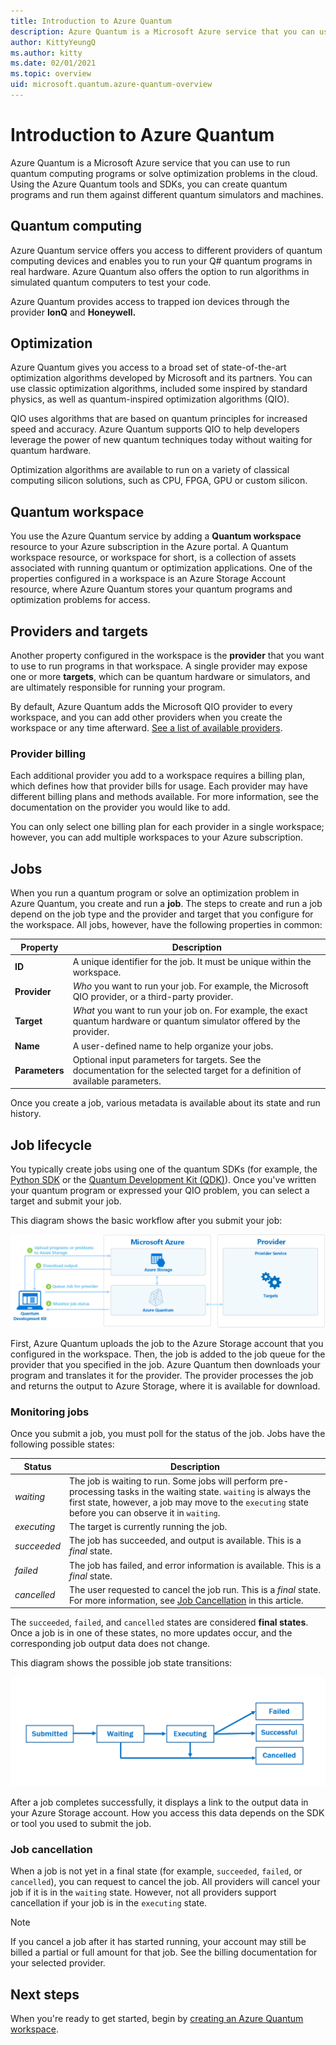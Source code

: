 ```yaml
---
title: Introduction to Azure Quantum
description: Azure Quantum is a Microsoft Azure service that you can use to run quantum computing programs or solve optimization problems in the cloud. 
author: KittyYeungQ
ms.author: kitty
ms.date: 02/01/2021
ms.topic: overview
uid: microsoft.quantum.azure-quantum-overview
---
```


# Introduction to Azure Quantum

Azure Quantum is a Microsoft Azure service that you can use to run quantum computing programs or solve optimization problems in the cloud. Using the Azure Quantum tools and SDKs, you can create quantum programs and run them against different quantum simulators and machines.

## Quantum computing 

Azure Quantum service offers you access to different providers of quantum computing devices and enables you to run your Q# quantum programs in real hardware. Azure Quantum also offers the option to run algorithms in simulated quantum computers to test your code.

Azure Quantum provides access to trapped ion devices through the provider **IonQ** and **Honeywell.** 

## Optimization

Azure Quantum gives you access to a broad set of state-of-the-art optimization algorithms developed by Microsoft and its partners. You can use classic optimization algorithms, included some inspired by standard physics, as well as quantum-inspired optimization algorithms (QIO). 

QIO uses algorithms that are based on quantum principles for increased speed and accuracy. Azure Quantum supports QIO to help developers leverage the power of new quantum techniques today without waiting for quantum hardware.

Optimization algorithms are available to run on a variety of classical computing silicon solutions, such as CPU, FPGA, GPU or custom silicon.


## Quantum workspace

You use the Azure Quantum service by adding a **Quantum workspace** resource to your Azure subscription in the Azure portal. A Quantum workspace resource, or workspace for short, is a collection of assets associated with running quantum or optimization applications. One of the properties configured in a workspace is an Azure Storage Account resource, where Azure Quantum stores your quantum programs and optimization problems for access.

## Providers and targets

Another property configured in the workspace is the **provider** that you want to use to run programs in that workspace. A single provider may expose one or more **targets**, which can be quantum hardware or simulators, and are ultimately responsible for running your program. 

By default, Azure Quantum adds the Microsoft QIO provider to every workspace, and you can add other providers when you create the workspace or any time afterward. [See a list of available providers](xref:microsoft.quantum.reference.overview).

### Provider billing

Each additional provider you add to a workspace requires a billing plan, which defines how that provider bills for usage. Each provider may have different billing plans and methods available. For more information, see the documentation on the provider you would like to add.

You can only select one billing plan for each provider in a single workspace; however, you can add multiple workspaces to your Azure subscription.

## Jobs

When you run a quantum program or solve an optimization problem in Azure Quantum,
you create and run a **job**. The steps to create and run a job depend on
the job type and the provider and target that you configure for the workspace.  All jobs, however, have the following properties in common:

|Property |Description|
|-----|----|
|**ID**|A unique identifier for the job. It must be unique within the workspace.    |
|**Provider**|_Who_ you want to run your job. For example, the Microsoft QIO provider, or a third-party provider. |
|**Target**| _What_ you want to run your job on. For example, the exact quantum hardware or quantum simulator offered by the provider. |
|**Name**|A user-defined name to help organize your jobs.|
|**Parameters**|Optional input parameters for targets. See the documentation for the selected target for a definition of available parameters.|

Once you create a job, various metadata is available about its state and run history.

## Job lifecycle

You typically create jobs using one of the quantum SDKs (for example, the [Python SDK](xref:microsoft.quantum.optimization.python-sdk) or the [Quantum Development Kit (QDK)](https://docs.microsoft.com/quantum/)). Once you've written
your quantum program or expressed your QIO problem, you can select a target and
submit your job.

This diagram shows the basic workflow after you submit your job:

![Azure Quantum job workflow overview](./media/azure-quantum-flow-diagram.png)

First, Azure Quantum uploads the job to the Azure Storage account that you configured in the workspace. Then, the job is added to the job queue for the provider that you specified in the job. Azure Quantum then downloads your program and translates it for the provider. The provider processes the job and returns the output to Azure Storage, where it is available for download. 

### Monitoring jobs

Once you submit a job, you must poll for the status of the job. Jobs have
the following possible states:

|Status|Description|
|---|---|
|*waiting*|The job is waiting to run. Some jobs will perform  pre-processing tasks in the waiting state. `waiting` is always the first state, however, a job may move to the `executing` state before you can observe it in `waiting`.   |
|*executing*|The target is currently running the job.   |
|*succeeded*|The job has succeeded, and output is available. This is a *final* state. |
|*failed*|The job has failed, and error information is available. This is a *final* state.|
|*cancelled*|The user requested to cancel the job run. This is a *final* state. For more information, see [Job Cancellation](#job-cancellation) in this article.|

The `succeeded`, `failed`, and `cancelled` states are considered **final states**. Once a job is in one of these states, no more updates occur, and the corresponding job output data does not change.

This diagram shows the possible job state transitions:

![Azure Quantum job submission diagram](./media/aq-diagram.png)

After a job completes successfully, it displays a link to the output data in your Azure Storage account. How you access this data depends on the SDK or tool you used to submit the job.

### Job cancellation

When a job is not yet in a final state (for example, `succeeded`, `failed`, or `cancelled`), you can request to cancel the job. All providers will cancel your job if it is in the `waiting` state. However, not all providers support cancellation if your job is in the `executing` state.

> [!NOTE]
>If you cancel a job after it has started running, your account may still be billed a
partial or full amount for that job. See the billing documentation for
your selected provider.

## Next steps

When you're ready to get started, begin by [creating an Azure Quantum workspace](xref:microsoft.quantum.workspaces-portal).
